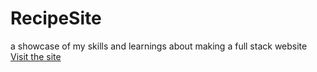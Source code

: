 # RecipeSite
a showcase of my skills and learnings about making a full stack website
[Visit the site](www.peders.me/home.html)
